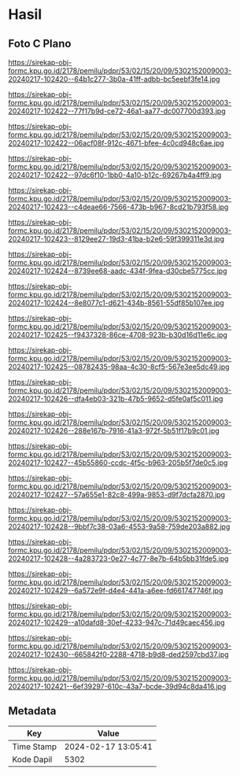 # Hasil

## Foto C Plano

https://sirekap-obj-formc.kpu.go.id/2178/pemilu/pdpr/53/02/15/20/09/5302152009003-20240217-102420--64b1c277-3b0a-41ff-adbb-bc5eebf3fe14.jpg

https://sirekap-obj-formc.kpu.go.id/2178/pemilu/pdpr/53/02/15/20/09/5302152009003-20240217-102422--77f17b9d-ce72-46a1-aa77-dc007700d393.jpg

https://sirekap-obj-formc.kpu.go.id/2178/pemilu/pdpr/53/02/15/20/09/5302152009003-20240217-102422--06acf08f-912c-4671-bfee-4c0cd948c6ae.jpg

https://sirekap-obj-formc.kpu.go.id/2178/pemilu/pdpr/53/02/15/20/09/5302152009003-20240217-102422--97dc6f10-1bb0-4a10-b12c-69267b4a4ff9.jpg

https://sirekap-obj-formc.kpu.go.id/2178/pemilu/pdpr/53/02/15/20/09/5302152009003-20240217-102423--c4deae66-7566-473b-b967-8cd21b793f58.jpg

https://sirekap-obj-formc.kpu.go.id/2178/pemilu/pdpr/53/02/15/20/09/5302152009003-20240217-102423--8129ee27-19d3-41ba-b2e6-59f399311e3d.jpg

https://sirekap-obj-formc.kpu.go.id/2178/pemilu/pdpr/53/02/15/20/09/5302152009003-20240217-102424--8739ee68-aadc-434f-9fea-d30cbe5775cc.jpg

https://sirekap-obj-formc.kpu.go.id/2178/pemilu/pdpr/53/02/15/20/09/5302152009003-20240217-102424--8e8077c1-d621-434b-8561-55df85b107ee.jpg

https://sirekap-obj-formc.kpu.go.id/2178/pemilu/pdpr/53/02/15/20/09/5302152009003-20240217-102425--f9437328-86ce-4708-923b-b30d16d11e6c.jpg

https://sirekap-obj-formc.kpu.go.id/2178/pemilu/pdpr/53/02/15/20/09/5302152009003-20240217-102425--08782435-98aa-4c30-8cf5-567e3ee5dc49.jpg

https://sirekap-obj-formc.kpu.go.id/2178/pemilu/pdpr/53/02/15/20/09/5302152009003-20240217-102426--dfa4eb03-321b-47b5-9652-d5fe0af5c011.jpg

https://sirekap-obj-formc.kpu.go.id/2178/pemilu/pdpr/53/02/15/20/09/5302152009003-20240217-102426--288e167b-7916-41a3-972f-5b51f17b9c01.jpg

https://sirekap-obj-formc.kpu.go.id/2178/pemilu/pdpr/53/02/15/20/09/5302152009003-20240217-102427--45b55860-ccdc-4f5c-b963-205b5f7de0c5.jpg

https://sirekap-obj-formc.kpu.go.id/2178/pemilu/pdpr/53/02/15/20/09/5302152009003-20240217-102427--57a655e1-82c8-499a-9853-d9f7dcfa2870.jpg

https://sirekap-obj-formc.kpu.go.id/2178/pemilu/pdpr/53/02/15/20/09/5302152009003-20240217-102428--9bbf7c38-03a6-4553-9a58-759de203a882.jpg

https://sirekap-obj-formc.kpu.go.id/2178/pemilu/pdpr/53/02/15/20/09/5302152009003-20240217-102428--4a283723-0e27-4c77-8e7b-64b5bb31fde5.jpg

https://sirekap-obj-formc.kpu.go.id/2178/pemilu/pdpr/53/02/15/20/09/5302152009003-20240217-102429--6a572e9f-d4e4-441a-a6ee-fd661747746f.jpg

https://sirekap-obj-formc.kpu.go.id/2178/pemilu/pdpr/53/02/15/20/09/5302152009003-20240217-102429--a10dafd8-30ef-4233-947c-71d49caec456.jpg

https://sirekap-obj-formc.kpu.go.id/2178/pemilu/pdpr/53/02/15/20/09/5302152009003-20240217-102430--665842f0-2288-4718-b9d8-ded2597cbd37.jpg

https://sirekap-obj-formc.kpu.go.id/2178/pemilu/pdpr/53/02/15/20/09/5302152009003-20240217-102421--6ef39297-610c-43a7-bcde-39d94c8da416.jpg


## Metadata

| Key        | Value               |
| ---------- | ------------------- |
| Time Stamp | 2024-02-17 13:05:41 |
| Kode Dapil | 5302                |




